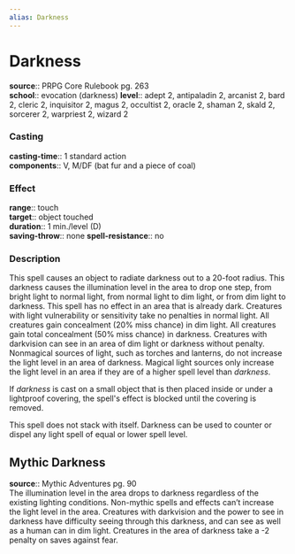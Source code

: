 ```yaml
---
alias: Darkness
---
```


# Darkness 

**source**:: PRPG Core Rulebook pg. 263  
**school**:: evocation (darkness)
**level**:: adept 2, antipaladin 2, arcanist 2, bard 2, cleric 2, inquisitor 2, magus 2, occultist 2, oracle 2, shaman 2, skald 2, sorcerer 2, warpriest 2, wizard 2

### Casting 

**casting-time**:: 1 standard action  
**components**:: V, M/DF (bat fur and a piece of coal)

### Effect 

**range**:: touch  
**target**:: object touched  
**duration**:: 1 min./level (D)  
**saving-throw**:: none
**spell-resistance**:: no

### Description 

This spell causes an object to radiate darkness out to a 20-foot radius. This darkness causes the illumination level in the area to drop one step, from bright light to normal light, from normal light to dim light, or from dim light to darkness. This spell has no effect in an area that is already dark. Creatures with light vulnerability or sensitivity take no penalties in normal light. All creatures gain concealment (20% miss chance) in dim light. All creatures gain total concealment (50% miss chance) in darkness. Creatures with darkvision can see in an area of dim light or darkness without penalty. Nonmagical sources of light, such as torches and lanterns, do not increase the light level in an area of darkness. Magical light sources only increase the light level in an area if they are of a higher spell level than *darkness*.  
  
If *darkness* is cast on a small object that is then placed inside or under a lightproof covering, the spell's effect is blocked until the covering is removed.  
  
This spell does not stack with itself. Darkness can be used to counter or dispel any light spell of equal or lower spell level.

## Mythic Darkness 

**source**:: Mythic Adventures pg. 90  
The illumination level in the area drops to darkness regardless of the existing lighting conditions. Non-mythic spells and effects can’t increase the light level in the area. Creatures with darkvision and the power to see in darkness have difficulty seeing through this darkness, and can see as well as a human can in dim light. Creatures in the area of darkness take a -2 penalty on saves against fear.
